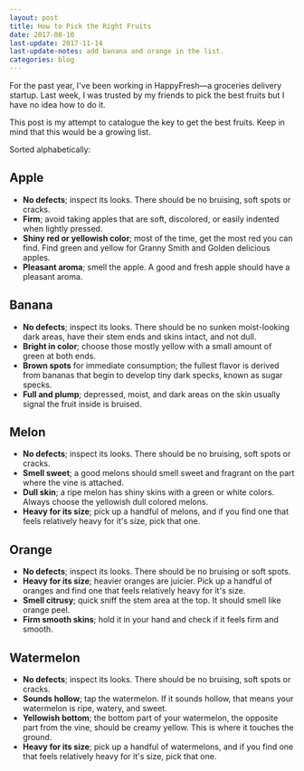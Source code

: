 ```yaml
---
layout: post
title: How to Pick the Right Fruits
date: 2017-08-10
last-update: 2017-11-14
last-update-notes: add banana and orange in the list.
categories: blog
---
```


For the past year, I've been working in HappyFresh&mdash;a groceries delivery startup. Last week, I was trusted by my friends to pick the best fruits but I have no idea how to do it.

This post is my attempt to catalogue the key to get the best fruits. Keep in mind that this would be a growing list.

Sorted alphabetically:

## Apple

- **No defects**; inspect its looks. There should be no bruising, soft spots or cracks.
- **Firm**; avoid taking apples that are soft, discolored, or easily indented when lightly pressed.
- **Shiny red or yellowish color**; most of the time, get the most red you can find. Find green and yellow for Granny Smith and Golden delicious apples.
- **Pleasant aroma**; smell the apple. A good and fresh apple should have a pleasant aroma.

## Banana

- **No defects**; inspect its looks. There should be no sunken moist-looking dark areas, have their stem ends and skins intact, and not dull.
- **Bright in color**; choose those mostly yellow with a small amount of green at both ends.
- **Brown spots** for immediate consumption; the fullest flavor is derived from bananas that begin to develop tiny dark specks, known as sugar specks.
- **Full and plump**; depressed, moist, and dark areas on the skin usually signal the fruit inside is bruised.

## Melon

- **No defects**; inspect its looks. There should be no bruising, soft spots or cracks.
- **Smell sweet**; a good melons should smell sweet and fragrant on the part where the vine is attached.
- **Dull skin**; a ripe melon has shiny skins with a green or white colors. Always choose the yellowish dull colored melons.
- **Heavy for its size**; pick up a handful of melons, and if you find one that feels relatively heavy for it's size, pick that one.

## Orange

- **No defects**; inspect its looks. There should be no bruising or soft spots.
- **Heavy for its size**; heavier oranges are juicier. Pick up a handful of oranges and find one that feels relatively heavy for it's size.
- **Smell citrusy**; quick sniff the stem area at the top. It should smell like orange peel.
- **Firm smooth skins**; hold it in your hand and check if it feels firm and smooth.

## Watermelon

- **No defects**; inspect its looks. There should be no bruising, soft spots or cracks.
- **Sounds hollow**; tap the watermelon. If it sounds hollow, that means your watermelon is ripe, watery, and sweet.
- **Yellowish bottom**; the bottom part of your watermelon, the opposite part from the vine, should be creamy yellow. This is where it touches the ground.
- **Heavy for its size**; pick up a handful of watermelons, and if you find one that feels relatively heavy for it's size, pick that one.
